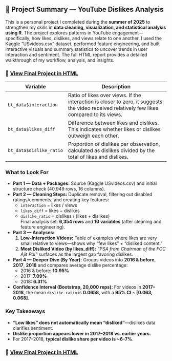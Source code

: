 ## 📄 Project Summary — YouTube Dislikes Analysis
This is a personal project I completed during the **summer of 2025** to strengthen my skills in **data cleaning, visualization, and statistical analysis using R**. The project explores patterns in YouTube engagement—specifically, how likes, dislikes, and views relate to one another. I used the Kaggle “USvideos.csv” dataset, performed feature engineering, and built interactive visuals and summary statistics to uncover trends in user interaction and sentiment. The full HTML report provides a detailed walkthrough of my workflow, analysis, and insights.

### 🔗 [View Final Project in HTML](https://nmfisher716.github.io/R_youtube_project/Youtube_projectNF.html)

| Variable | Description |
|-----------|-------------|
| `bt_data$interaction` | Ratio of likes over views. If the interaction is closer to zero, it suggests the video received relatively few likes compared to its views. |
| `bt_data$likes_diff` | Difference between likes and dislikes. This indicates whether likes or dislikes outweigh each other. |
| `bt_data$dislike_ratio` | Proportion of dislikes per observation, calculated as dislikes divided by the total of likes and dislikes. |

### What to Look For
- **Part 1 — Data + Packages:** Source (Kaggle USvideos.csv) and initial structure check (40,949 rows, 16 columns).  
- **Part 2 — Cleaning Steps:** Duplicate removal, filtering out disabled ratings/comments, and creating key features:
  - `interaction` = likes / views  
  - `likes_diff` = likes − dislikes  
  - `dislike_ratio` = dislikes / (likes + dislikes)  
  Final analysis set: **6,354 rows** and **10 variables** (after cleaning and feature engineering).
- **Part 3 — Analyses:**
  1) **Low-Interaction Videos:** Table of examples where likes are very small relative to views—shows why “few likes” ≠ “disliked content.”  
  2) **Most Disliked Video (by likes_diff):** *“PSA from Chairman of the FCC Ajit Pai”* surfaces as the largest gap favoring dislikes.
- **Part 4 — Deeper Dive (By Year):** Groups videos into **2016 & before**, **2017**, **2018** and compares average dislike percentage:
  - 2016 & before: **10.95%**  
  - 2017: **7.09%**  
  - 2018: **6.31%**
- **Confidence Interval (Bootstrap, 20,000 reps):** For videos in **2017–2018**, the mean `dislike_ratio` is **0.0658**, with a **95% CI ~ [0.063, 0.068]**.

### Key Takeaways
- **“Low likes” does not automatically mean “disliked”**—dislikes data clarifies sentiment.  
- **Dislike proportion appears lower in 2017–2018 vs. earlier years.**  
- For 2017–2018, **typical dislike share per video is ~6–7%**.

### 🔗 [View Final Project in HTML](https://nmfisher716.github.io/R_youtube_project/Youtube_projectNF.html)

